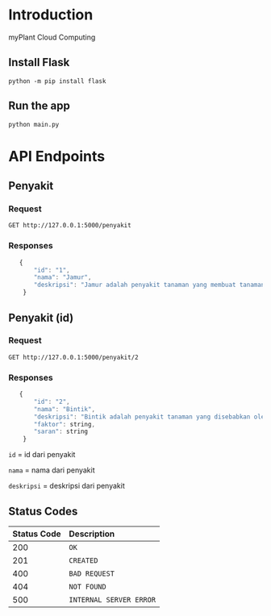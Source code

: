 # Introduction
myPlant Cloud Computing

## Install Flask

    python -m pip install flask

## Run the app

    python main.py
    
# API Endpoints

## Penyakit

### Request

```http
GET http://127.0.0.1:5000/penyakit
```

### Responses

```javascript
   {
       "id": "1",
       "nama": "Jamur",
       "deskripsi": "Jamur adalah penyakit tanaman yang membuat tanaman layu dan rusak"
    }
```

## Penyakit (id)

### Request

```http
GET http://127.0.0.1:5000/penyakit/2
```

### Responses

```javascript
   {
       "id": "2",
       "nama": "Bintik",
       "deskripsi": "Bintik adalah penyakit tanaman yang disebabkan oleh ulat dan dapat merusak daun",
       "faktor": string,
       "saran": string
    }
```

`id` = id dari penyakit

`nama` = nama dari penyakit

`deskripsi` = deskripsi dari penyakit

## Status Codes

| Status Code | Description |
| :--- | :--- |
| 200 | `OK` |
| 201 | `CREATED` |
| 400 | `BAD REQUEST` |
| 404 | `NOT FOUND` |
| 500 | `INTERNAL SERVER ERROR` |
